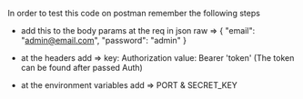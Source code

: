 In order to test this code on postman remember the following steps

- add this to the body params at the req in json raw =>
{
  "email": "admin@email.com",
  "password": "admin"
}

- at the headers add =>
    key: Authorization 
    value: Bearer 'token' (The token can be found after passed Auth)

- at the environment variables add  =>
  PORT & SECRET_KEY
